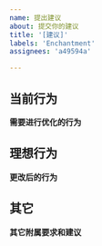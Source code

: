 ```yaml
---
name: 提出建议
about: 提交你的建议
title: '[建议]'
labels: 'Enchantment'
assignees: 'a49594a'

---
```



## 当前行为

  **需要进行优化的行为**

## 理想行为

  **更改后的行为**

## 其它

  **其它附属要求和建议**


